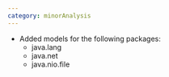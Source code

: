 ```yaml
---
category: minorAnalysis
---
```

* Added models for the following packages:
  * java.lang
  * java.net
  * java.nio.file
